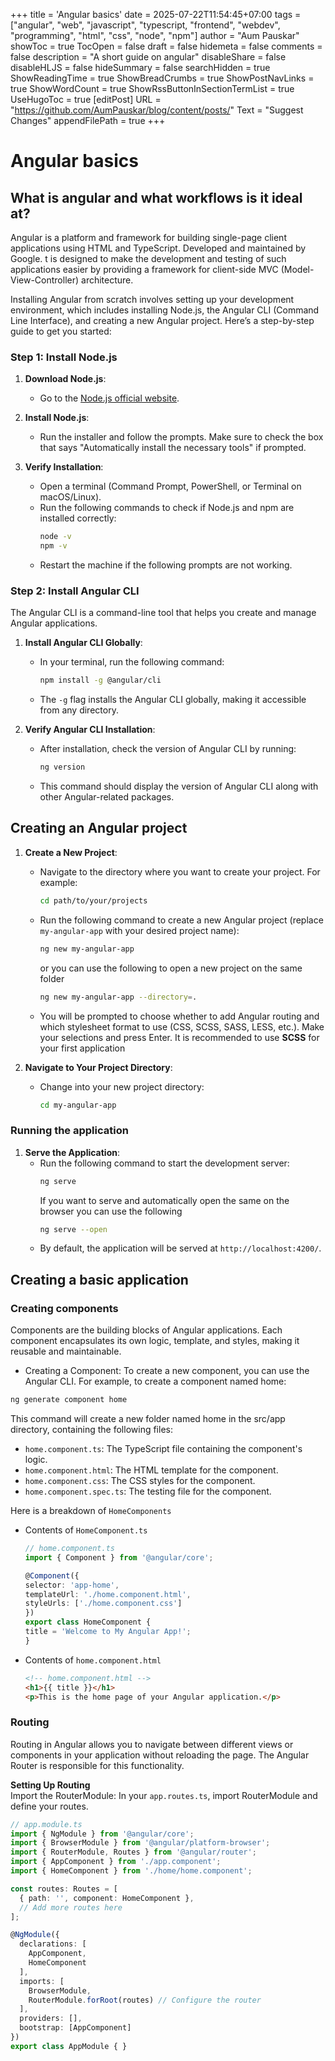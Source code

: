 +++
title = 'Angular basics'
date = 2025-07-22T11:54:45+07:00
tags = ["angular", "web", "javascript", "typescript, "frontend", "webdev", "programming", "html", "css", "node", "npm"]
author = "Aum Pauskar"
showToc = true
TocOpen = false
draft = false
hidemeta = false
comments = false
description = "A short guide on angular"
disableShare = false
disableHLJS = false
hideSummary = false
searchHidden = true
ShowReadingTime = true
ShowBreadCrumbs = true
ShowPostNavLinks = true
ShowWordCount = true
ShowRssButtonInSectionTermList = true
UseHugoToc = true
[editPost]
    URL = "https://github.com/AumPauskar/blog/content/posts/"
    Text = "Suggest Changes"
    appendFilePath = true
+++

# Angular basics

## What is angular and what workflows is it ideal at?
Angular is a platform and framework for building single-page client applications using HTML and TypeScript. Developed and maintained by Google. t is designed to make the development and testing of such applications easier by providing a framework for client-side MVC (Model-View-Controller) architecture.

Installing Angular from scratch involves setting up your development environment, which includes installing Node.js, the Angular CLI (Command Line Interface), and creating a new Angular project. Here’s a step-by-step guide to get you started:

### Step 1: Install Node.js

1. **Download Node.js**:
   - Go to the [Node.js official website](https://nodejs.org/).

2. **Install Node.js**:
   - Run the installer and follow the prompts. Make sure to check the box that says "Automatically install the necessary tools" if prompted.

3. **Verify Installation**:
   - Open a terminal (Command Prompt, PowerShell, or Terminal on macOS/Linux).
   - Run the following commands to check if Node.js and npm are installed correctly:
     ```bash
     node -v
     npm -v
     ```
   - Restart the machine if the following prompts are not working.

### Step 2: Install Angular CLI

The Angular CLI is a command-line tool that helps you create and manage Angular applications.

1. **Install Angular CLI Globally**:
   - In your terminal, run the following command:
     ```bash
     npm install -g @angular/cli
     ```
   - The `-g` flag installs the Angular CLI globally, making it accessible from any directory.

2. **Verify Angular CLI Installation**:
   - After installation, check the version of Angular CLI by running:
     ```bash
     ng version
     ```
   - This command should display the version of Angular CLI along with other Angular-related packages.

## Creating an Angular project

1. **Create a New Project**:
   - Navigate to the directory where you want to create your project. For example:
     ```bash
     cd path/to/your/projects
     ```
   - Run the following command to create a new Angular project (replace `my-angular-app` with your desired project name):
     ```bash
     ng new my-angular-app
     ```
     or you can use the following to open a new project on the same folder
     ```bash
     ng new my-angular-app --directory=.
     ```
   - You will be prompted to choose whether to add Angular routing and which stylesheet format to use (CSS, SCSS, SASS, LESS, etc.). Make your selections and press Enter. It is recommended to use **SCSS** for your first application

2. **Navigate to Your Project Directory**:
   - Change into your new project directory:
     ```bash
     cd my-angular-app
     ```

### Running the application

1. **Serve the Application**:
   - Run the following command to start the development server:
     ```bash
     ng serve
     ```
     If you want to serve and automatically open the same on the browser you can use the following
     ```bash
     ng serve --open
     ```
   - By default, the application will be served at `http://localhost:4200/`.


## Creating a basic application

### Creating components
Components are the building blocks of Angular applications. Each component encapsulates its own logic, template, and styles, making it reusable and maintainable.
- Creating a Component: To create a new component, you can use the Angular CLI. For example, to create a component named home:
```bash
ng generate component home
```

This command will create a new folder named home in the src/app directory, containing the following files:

- `home.component.ts`: The TypeScript file containing the component's logic.
- `home.component.html`: The HTML template for the component.
- `home.component.css`: The CSS styles for the component.
- `home.component.spec.ts`: The testing file for the component.

Here is a breakdown of `HomeComponents`
- Contents of `HomeComponent.ts`
   ```ts
   // home.component.ts
   import { Component } from '@angular/core';

   @Component({
   selector: 'app-home',
   templateUrl: './home.component.html',
   styleUrls: ['./home.component.css']
   })
   export class HomeComponent {
   title = 'Welcome to My Angular App!';
   }
   ```
- Contents of `home.component.html`
   ```html
   <!-- home.component.html -->
   <h1>{{ title }}</h1>
   <p>This is the home page of your Angular application.</p>
   ```

### Routing
Routing in Angular allows you to navigate between different views or components in your application without reloading the page. The Angular Router is responsible for this functionality.

**Setting Up Routing**\
Import the RouterModule: In your `app.routes.ts`, import RouterModule and define your routes.

```ts
// app.module.ts
import { NgModule } from '@angular/core';
import { BrowserModule } from '@angular/platform-browser';
import { RouterModule, Routes } from '@angular/router';
import { AppComponent } from './app.component';
import { HomeComponent } from './home/home.component';

const routes: Routes = [
  { path: '', component: HomeComponent },
  // Add more routes here
];

@NgModule({
  declarations: [
    AppComponent,
    HomeComponent
  ],
  imports: [
    BrowserModule,
    RouterModule.forRoot(routes) // Configure the router
  ],
  providers: [],
  bootstrap: [AppComponent]
})
export class AppModule { }
```